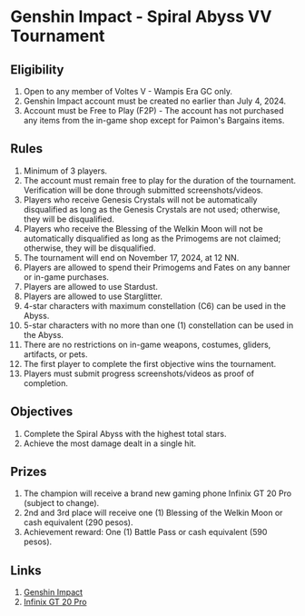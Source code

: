 
# Genshin Impact - Spiral Abyss VV Tournament

## Eligibility
1. Open to any member of Voltes V - Wampis Era GC only.
2. Genshin Impact account must be created no earlier than July 4, 2024.
3. Account must be Free to Play (F2P) - The account has not purchased any items from the in-game shop except for Paimon's Bargains items.

## Rules
1. Minimum of 3 players.
2. The account must remain free to play for the duration of the tournament. Verification will be done through submitted screenshots/videos.
3. Players who receive Genesis Crystals will not be automatically disqualified as long as the Genesis Crystals are not used; otherwise, they will be disqualified.
4. Players who receive the Blessing of the Welkin Moon will not be automatically disqualified as long as the Primogems are not claimed; otherwise, they will be disqualified.
5. The tournament will end on November 17, 2024, at 12 NN.
6. Players are allowed to spend their Primogems and Fates on any banner or in-game purchases.
7. Players are allowed to use Stardust.
8. Players are allowed to use Starglitter.
9. 4-star characters with maximum constellation (C6) can be used in the Abyss.
10. 5-star characters with no more than one (1) constellation can be used in the Abyss.
11. There are no restrictions on in-game weapons, costumes, gliders, artifacts, or pets.
12. The first player to complete the first objective wins the tournament.
13. Players must submit progress screenshots/videos as proof of completion.

## Objectives
1. Complete the Spiral Abyss with the highest total stars.
2. Achieve the most damage dealt in a single hit.

## Prizes
1. The champion will receive a brand new gaming phone Infinix GT 20 Pro (subject to change).
2. 2nd and 3rd place will receive one (1) Blessing of the Welkin Moon or cash equivalent (290 pesos).
3. Achievement reward: One (1) Battle Pass or cash equivalent (590 pesos).

## Links
1. [Genshin Impact](https://genshin.hoyoverse.com/en/)
2. [Infinix GT 20 Pro](https://ph.infinixmobility.com/gt-20-pro)